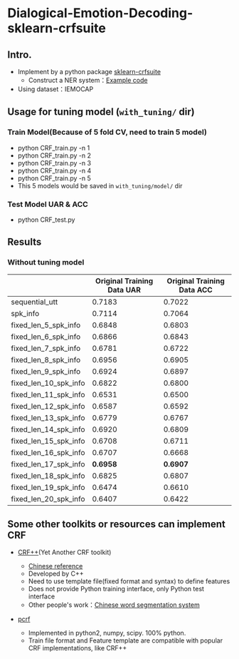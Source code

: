 # Dialogical-Emotion-Decoding-sklearn-crfsuite
## Intro.
* Implement by a python package [sklearn-crfsuite](https://sklearn-crfsuite.readthedocs.io/en/latest/index.html)
    * Construct a NER system：[Example code](https://github.com/TeamHG-Memex/sklearn-crfsuite/blob/master/docs/CoNLL2002.ipynb)
* Using dataset：IEMOCAP
## Usage for tuning model (`with_tuning/` dir)
### Train Model(Because of 5 fold CV, need to train 5 model)
*    python CRF_train.py -n 1
*    python CRF_train.py -n 2
*    python CRF_train.py -n 3
*    python CRF_train.py -n 4
*    python CRF_train.py -n 5
*    This 5 models would be saved in `with_tuning/model/` dir

### Test Model UAR & ACC
*    python CRF_test.py

## Results
### Without tuning model
|                | Original Training Data UAR | Original Training Data ACC |
| -------------- | -------------------------- | -------------------------- |
|sequential_utt     |0.7183|0.7022|
|spk_info            |0.7114|0.7064|
|fixed_len_5_spk_info  |0.6848|0.6803|
|fixed_len_6_spk_info  |0.6866|0.6843|
|fixed_len_7_spk_info  |0.6781|0.6722|
|fixed_len_8_spk_info  |0.6956|0.6905|
|fixed_len_9_spk_info  |0.6924|0.6897|
|fixed_len_10_spk_info  |0.6822|0.6800|
|fixed_len_11_spk_info  |0.6531|0.6500|
|fixed_len_12_spk_info  |0.6587|0.6592|
|fixed_len_13_spk_info  |0.6779|0.6767|
|fixed_len_14_spk_info  |0.6920|0.6809|
|fixed_len_15_spk_info  |0.6708|0.6711|
|fixed_len_16_spk_info  |0.6707|0.6668|
|fixed_len_17_spk_info  |**0.6958**|**0.6907**|
|fixed_len_18_spk_info  |0.6825|0.6807|
|fixed_len_19_spk_info  |0.6474|0.6610|
|fixed_len_20_spk_info  |0.6407|0.6422|

## Some other toolkits or resources can implement CRF
*    [CRF++](https://taku910.github.io/crfpp/)(Yet Another CRF toolkit)
      *    [Chinese reference](https://taku910.github.io/crfpp/)
      *    Developed by C++
      *    Need to use template file(fixed format and syntax) to define features
      *    Does not provide Python training interface, only Python test interface
      *    Other people's work：[Chinese word segmentation system](https://github.com/phychaos/pycrfpp)

*    [pcrf](https://github.com/huangzhengsjtu/pcrf)
      *    Implemented in python2, numpy, scipy. 100% python.
      *    Train file format and Feature template are compatible with popular CRF implementations, like CRF++